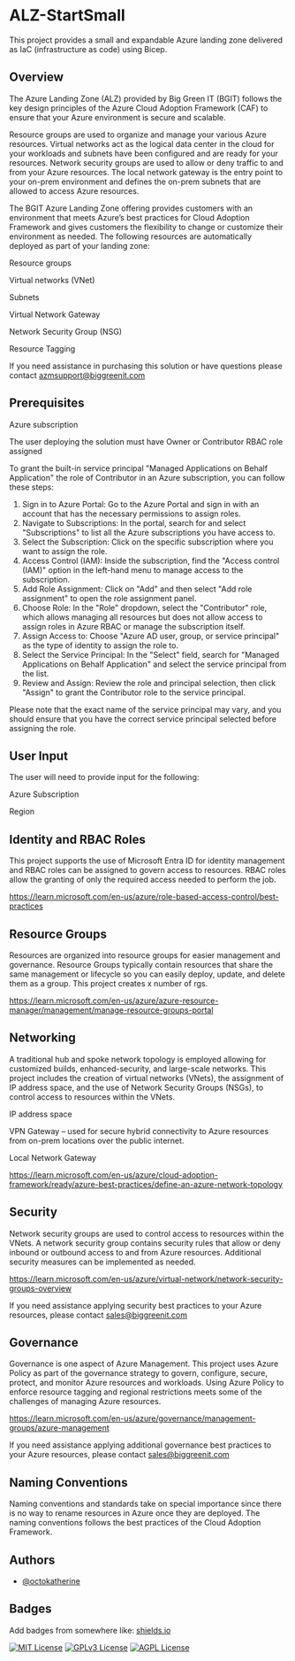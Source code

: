 # ALZ-StartSmall
This project provides a small and expandable Azure landing zone delivered as IaC (infrastructure as code) using Bicep.

## Overview

The Azure Landing Zone (ALZ) provided by Big Green IT (BGIT) follows the key design principles of the Azure Cloud Adoption Framework (CAF) to ensure that your Azure environment is secure and scalable. 

Resource groups are used to organize and manage your various Azure resources.  Virtual networks act as the logical data center in the cloud for your workloads and subnets have been configured and are ready for your resources.  Network security groups are used to allow or deny traffic to and from your Azure resources.  The local network gateway is the entry point to your on-prem environment and defines the on-prem subnets that are allowed to access Azure resources. 

The BGIT Azure Landing Zone offering provides customers with an environment that meets Azure’s best practices for Cloud Adoption Framework and gives customers the flexibility to change or customize their environment as needed.  The following resources are automatically deployed as part of your landing zone: 

Resource groups 

Virtual networks (VNet)

Subnets 

Virtual Network Gateway 

Network Security Group (NSG)

Resource Tagging 

If you need assistance in purchasing this solution or have questions please contact azmsupport@biggreenit.com 

## Prerequisites

Azure subscription 

The user deploying the solution must have Owner or Contributor RBAC role assigned

To grant the built-in service principal "Managed Applications on Behalf Application" the role of Contributor in an Azure subscription, you can follow these steps:

1.	Sign in to Azure Portal: Go to the Azure Portal and sign in with an account that has the necessary permissions to assign roles.
2.	Navigate to Subscriptions: In the portal, search for and select "Subscriptions" to list all the Azure subscriptions you have access to.
3.	Select the Subscription: Click on the specific subscription where you want to assign the role.
4.	Access Control (IAM): Inside the subscription, find the "Access control (IAM)" option in the left-hand menu to manage access to the subscription.
5.	Add Role Assignment: Click on "Add" and then select "Add role assignment" to open the role assignment panel.
6.	Choose Role: In the "Role" dropdown, select the "Contributor" role, which allows managing all resources but does not allow access to assign roles in Azure RBAC or manage the subscription itself.
7.	Assign Access to: Choose "Azure AD user, group, or service principal" as the type of identity to assign the role to.
8.	Select the Service Principal: In the "Select" field, search for "Managed Applications on Behalf Application" and select the service principal from the list.
9.	Review and Assign: Review the role and principal selection, then click "Assign" to grant the Contributor role to the service principal.

Please note that the exact name of the service principal may vary, and you should ensure that you have the correct service principal selected before assigning the role. 


## User Input

The user will need to provide input for the following: 

Azure Subscription 

Region 
## Identity and RBAC Roles

This project supports the use of Microsoft Entra ID for identity management and RBAC roles can be assigned to govern access to resources. RBAC roles allow the granting of only the required access needed to perform the job. 

https://learn.microsoft.com/en-us/azure/role-based-access-control/best-practices  
## Resource Groups

Resources are organized into resource groups for easier management and governance.  Resource Groups typically contain resources that share the same management or lifecycle so you can easily deploy, update, and delete them as a group. This project creates x number of rgs. 

https://learn.microsoft.com/en-us/azure/azure-resource-manager/management/manage-resource-groups-portal  
## Networking

A traditional hub and spoke network topology is employed allowing for customized builds, enhanced-security, and large-scale networks.  This project includes the creation of virtual networks (VNets), the assignment of IP address space, and the use of Network Security Groups (NSGs), to control access to resources within the VNets. 

IP address space 

VPN Gateway – used for secure hybrid connectivity to Azure resources from on-prem locations over the public internet. 

Local Network Gateway 

https://learn.microsoft.com/en-us/azure/cloud-adoption-framework/ready/azure-best-practices/define-an-azure-network-topology  
## Security

Network security groups are used to control access to resources within the VNets. A network security group contains security rules that allow or deny inbound or outbound access to and from Azure resources.  Additional security measures can be implemented as needed. 

https://learn.microsoft.com/en-us/azure/virtual-network/network-security-groups-overview  

If you need assistance applying security best practices to your Azure resources, please contact sales@biggreenit.com 
## Governance

Governance is one aspect of Azure Management. This project uses Azure Policy as part of the governance strategy to govern, configure, secure, protect, and monitor Azure resources and workloads. Using Azure Policy to enforce resource tagging and regional restrictions meets some of the challenges of managing Azure resources. 

https://learn.microsoft.com/en-us/azure/governance/management-groups/azure-management  

If you need assistance applying additional governance best practices to your Azure resources, please contact sales@biggreenit.com 
## Naming Conventions

Naming conventions and standards take on special importance since there is no way to rename resources in Azure once they are deployed.  The naming conventions follows the best practices of the Cloud Adoption Framework. 
## Authors

- [@octokatherine](https://www.github.com/octokatherine)


## Badges

Add badges from somewhere like: [shields.io](https://shields.io/)

[![MIT License](https://img.shields.io/badge/License-MIT-green.svg)](https://choosealicense.com/licenses/mit/)
[![GPLv3 License](https://img.shields.io/badge/License-GPL%20v3-yellow.svg)](https://opensource.org/licenses/)
[![AGPL License](https://img.shields.io/badge/license-AGPL-blue.svg)](http://www.gnu.org/licenses/agpl-3.0)

